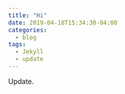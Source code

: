 ```yaml
---
title: "Hi"
date: 2019-04-18T15:34:30-04:00
categories:
  - blog
tags:
  - Jekyll
  - update
---
```

Update.